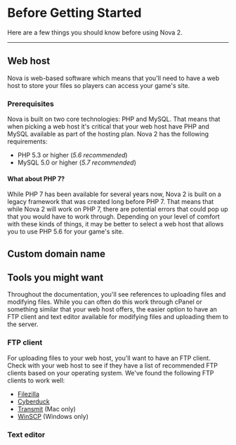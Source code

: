 # Before Getting Started

Here are a few things you should know before using Nova 2.

---

## Web host

Nova is web-based software which means that you'll need to have a web host to store your files so players can access your game's site.

### Prerequisites

Nova is built on two core technologies: PHP and MySQL. That means that when picking a web host it's critical that your web host have PHP and MySQL available as part of the hosting plan. Nova 2 has the following requirements:

- PHP 5.3 or higher (_5.6 recommended_)
- MySQL 5.0 or higher (_5.7 recommended_)

#### What about PHP 7?

While PHP 7 has been available for several years now, Nova 2 is built on a legacy framework that was created long before PHP 7. That means that while Nova 2 will work on PHP 7, there are potential errors that could pop up that you would have to work through. Depending on your level of comfort with these kinds of things, it may be better to select a web host that allows you to use PHP 5.6 for your game's site.

## Custom domain name

## Tools you might want

Throughout the documentation, you'll see references to uploading files and modifying files. While you can often do this work through cPanel or something similar that your web host offers, the easier option to have an FTP client and text editor available for modifying files and uploading them to the server.

### FTP client

For uploading files to your web host, you'll want to have an FTP client. Check with your web host to see if they have a list of recommended FTP clients based on your operating system. We've found the following FTP clients to work well:

- [Filezilla](https://filezilla-project.org/)
- [Cyberduck](https://cyberduck.io/)
- [Transmit](https://panic.com/transmit/) (Mac only)
- [WinSCP](https://winscp.net/eng/index.php) (Windows only)

### Text editor
